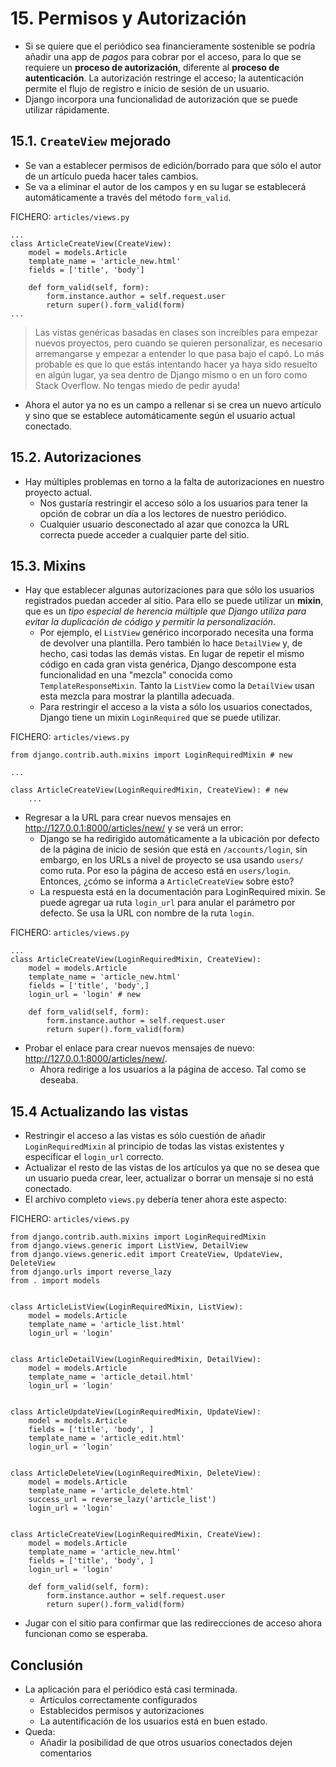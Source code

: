 # 15. Permisos y Autorización

- Si se quiere que el periódico sea financieramente sostenible se podría añadir una app de *pagos* para cobrar por el acceso, para lo que se requiere un **proceso de autorización**, diferente al **proceso de autenticación**. La autorización restringe el acceso; la autenticación permite el flujo de registro e inicio de sesión de un usuario.
- Django incorpora una funcionalidad de autorización que se puede utilizar rápidamente. 

## 15.1. `CreateView` mejorado
- Se van a establecer permisos de edición/borrado para que sólo el autor de un artículo pueda hacer tales cambios.
- Se va a eliminar el autor de los campos y en su lugar se establecerá automáticamente a través del método `form_valid`.

FICHERO: `articles/views.py`
```
...
class ArticleCreateView(CreateView):
    model = models.Article
    template_name = 'article_new.html'
    fields = ['title', 'body']

    def form_valid(self, form):
        form.instance.author = self.request.user
        return super().form_valid(form)
...
```
> Las vistas genéricas basadas en clases son increíbles para empezar nuevos proyectos, pero cuando se quieren personalizar, es necesario arremangarse y empezar a entender lo que pasa bajo el capó. Lo más probable es que lo que estás intentando hacer ya haya sido resuelto en algún lugar, ya sea dentro de Django mismo o en un foro como Stack Overflow. No tengas miedo de pedir ayuda!

- Ahora el autor ya no es un campo a rellenar si se crea un nuevo artículo y sino que se establece automáticamente según el usuario actual conectado.

## 15.2. Autorizaciones

- Hay múltiples problemas en torno a la falta de autorizaciones en nuestro proyecto actual.
    - Nos gustaría restringir el acceso sólo a los usuarios para tener la opción de cobrar un día a los lectores de nuestro periódico.
    - Cualquier usuario desconectado al azar que conozca la URL correcta puede acceder a cualquier parte del sitio.

## 15.3. Mixins
- Hay que establecer algunas autorizaciones para que sólo los usuarios registrados puedan acceder al sitio. Para ello se puede utilizar un **mixin**, que es un *tipo especial de herencia múltiple que Django utiliza para evitar la duplicación de código y permitir la personalización*.
    - Por ejemplo, el `ListView` genérico incorporado necesita una forma de devolver una plantilla. Pero también lo hace `DetailView` y, de hecho, casi todas las demás vistas. En lugar de repetir el mismo código en cada gran vista genérica, Django descompone esta funcionalidad en una "mezcla" conocida como `TemplateResponseMixin`. Tanto la `ListView` como la `DetailView` usan esta mezcla para mostrar la plantilla adecuada.
    - Para restringir el acceso a la vista a sólo los usuarios conectados, Django tiene un mixin `LoginRequired` que se puede utilizar.

FICHERO: `articles/views.py`
```
from django.contrib.auth.mixins import LoginRequiredMixin # new

...

class ArticleCreateView(LoginRequiredMixin, CreateView): # new
    ...
```
- Regresar a la URL para crear nuevos mensajes en http://127.0.0.1:8000/articles/new/ y se verá un error:
    - Django se ha redirigido automáticamente a la ubicación por defecto de la página de inicio de sesión que está en `/accounts/login`, sin embargo, en los URLs a nivel de proyecto se usa usando `users/` como ruta. Por eso la página de acceso está en `users/login`. Entonces, ¿cómo se informa a `ArticleCreateView` sobre esto?
    - La respuesta está en la documentación para LoginRequired mixin. Se puede agregar ua ruta `login_url` para anular el parámetro por defecto. Se usa la URL con nombre de la ruta `login`.

FICHERO: `articles/views.py`
```
...
class ArticleCreateView(LoginRequiredMixin, CreateView):
    model = models.Article
    template_name = 'article_new.html'
    fields = ['title', 'body',]
    login_url = 'login' # new

    def form_valid(self, form):
        form.instance.author = self.request.user
        return super().form_valid(form)
```

- Probar el enlace para crear nuevos mensajes de nuevo: http://127.0.0.1:8000/articles/new/.
    - Ahora redirige a los usuarios a la página de acceso. Tal como se deseaba.

## 15.4 Actualizando las vistas
- Restringir el acceso a las vistas es sólo cuestión de añadir `LoginRequiredMixin` al principio de todas las vistas existentes y especificar el `login_url` correcto.
- Actualizar el resto de las vistas de los artículos ya que no se desea que un usuario pueda crear, leer, actualizar o borrar un mensaje si no está conectado.
- El archivo completo `views.py` debería tener ahora este aspecto:

FICHERO: `articles/views.py`
```
from django.contrib.auth.mixins import LoginRequiredMixin
from django.views.generic import ListView, DetailView
from django.views.generic.edit import CreateView, UpdateView, DeleteView
from django.urls import reverse_lazy
from . import models


class ArticleListView(LoginRequiredMixin, ListView):
    model = models.Article
    template_name = 'article_list.html'
    login_url = 'login'


class ArticleDetailView(LoginRequiredMixin, DetailView):
    model = models.Article
    template_name = 'article_detail.html'
    login_url = 'login'


class ArticleUpdateView(LoginRequiredMixin, UpdateView):
    model = models.Article
    fields = ['title', 'body', ]
    template_name = 'article_edit.html'
    login_url = 'login'


class ArticleDeleteView(LoginRequiredMixin, DeleteView):
    model = models.Article
    template_name = 'article_delete.html'
    success_url = reverse_lazy('article_list')
    login_url = 'login'


class ArticleCreateView(LoginRequiredMixin, CreateView):
    model = models.Article
    template_name = 'article_new.html'
    fields = ['title', 'body', ]
    login_url = 'login'

    def form_valid(self, form):
        form.instance.author = self.request.user
        return super().form_valid(form)
```

- Jugar con el sitio para confirmar que las redirecciones de acceso ahora funcionan como se esperaba.

## Conclusión
- La aplicación para el periódico está casi terminada. 
    - Artículos correctamente configurados
    - Establecidos permisos y autorizaciones
    - La autentificación de los usuarios está en buen estado.
- Queda:
    - Añadir la posibilidad de que otros usuarios conectados dejen comentarios